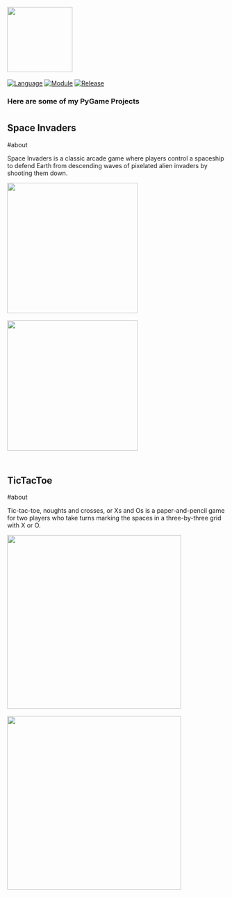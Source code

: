 <img src="https://www.pygame.org/docs/_images/pygame_logo.png"  height="150"></img> <br> <br>
[![Language](https://img.shields.io/badge/language-python-blue.svg?style=flat)](https://www.python.org)
[![Module](https://img.shields.io/badge/module-pygame-brightgreen.svg?style=flat)](http://www.pygame.org/news.html)
[![Release](https://img.shields.io/badge/release-v1.0-orange.svg?style=flat)](http://www.leejamesrobinson.com/space-invaders.html)
<h3>Here are some of my PyGame Projects</h3>

# <h2>Space Invaders</h2>
#about
<p>Space Invaders is a classic arcade game where players control a spaceship to defend Earth from descending waves of pixelated alien invaders by shooting them down.</p>

<img src ="https://i.imgur.com/EP4sW07.png" height="300" ></img>
<br> <br>
<img src ="https://i.imgur.com/hqG280h.png" height="300"></img>
<br> <br>

# <h2>TicTacToe</h2>

#about
<p>Tic-tac-toe, noughts and crosses, or Xs and Os is a paper-and-pencil game for two players who take turns marking the spaces in a three-by-three grid with X or O. </p>

<img src ="https://i.imgur.com/fQH7tVF_d.jpg?maxwidth=520&shape=thumb&fidelity=high" height="400" ></img>
<br> <br>
<img src ="https://i.imgur.com/ZUqhGSQ_d.jpg?maxwidth=520&shape=thumb&fidelity=high" height="400"></img>
<br> <br>
